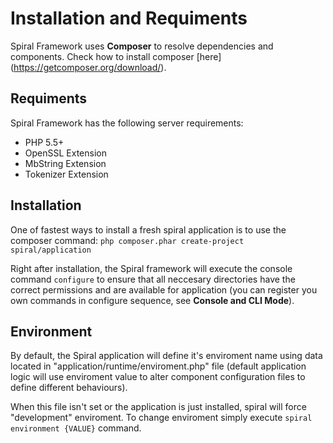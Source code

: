# Installation and Requiments
Spiral Framework uses **Composer** to resolve dependencies and components. Check how to install composer 
[here] (https://getcomposer.org/download/).

## Requiments
Spiral Framework has the following server requirements:
* PHP 5.5+
* OpenSSL Extension
* MbString Extension
* Tokenizer Extension

## Installation
One of fastest ways to install a fresh spiral application is to use the composer command:
`php composer.phar create-project spiral/application`

Right after installation, the Spiral framework will execute the console command `configure` to ensure that all neccesary 
directories have the correct permissions and are available for application (you can register you own
commands in configure sequence, see **Console and CLI Mode**).

## Environment
By default, the Spiral application will define it's enviroment name using data located in "application/runtime/enviroment.php"
file (default application logic will use enviroment value to alter component configuration files to define different 
behaviours). 

When this file isn't set or the application is just installed, spiral will force "development" enviroment. To change enviroment simply
execute `spiral environment {VALUE}` command.
